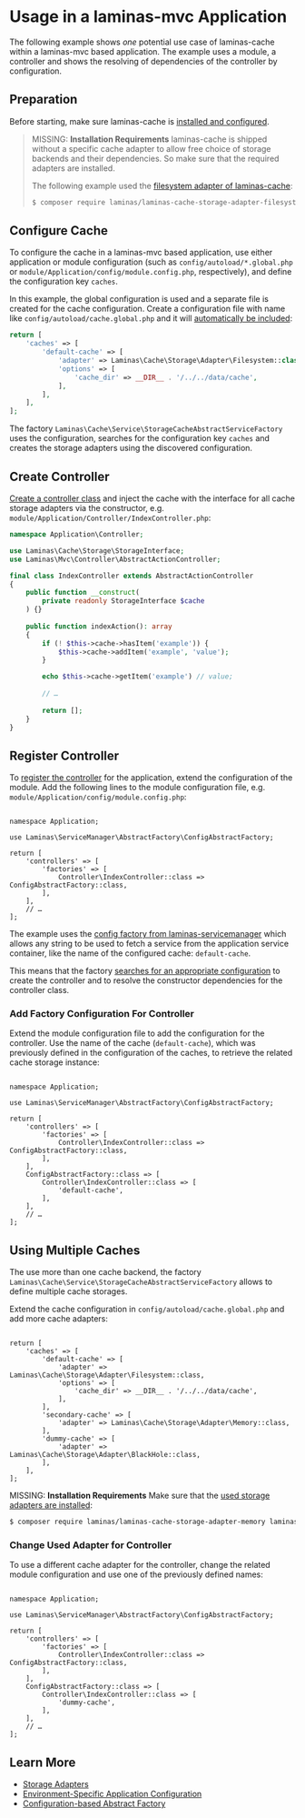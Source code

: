 # Usage in a laminas-mvc Application

The following example shows _one_ potential use case of laminas-cache within a laminas-mvc based application.
The example uses a module, a controller and shows the resolving of dependencies of the controller by configuration.

## Preparation

Before starting, make sure laminas-cache is [installed and configured](../installation.md).

> MISSING: **Installation Requirements**
> laminas-cache is shipped without a specific cache adapter to allow free choice of storage backends and their dependencies.
> So make sure that the required adapters are installed.
>
> The following example used the [filesystem adapter of laminas-cache](../storage/adapter.md#filesystem-adapter):
>
> ```bash
> $ composer require laminas/laminas-cache-storage-adapter-filesystem
> ```

## Configure Cache

To configure the cache in a laminas-mvc based application, use either application or module configuration (such as `config/autoload/*.global.php` or `module/Application/config/module.config.php`, respectively), and define the configuration key `caches`.

In this example, the global configuration is used and a separate file is created for the cache configuration.
Create a configuration file with name like `config/autoload/cache.global.php` and it will [automatically be included](https://docs.laminas.dev/tutorials/advanced-config/#environment-specific-application-configuration):

```php
return [
    'caches' => [
        'default-cache' => [
            'adapter' => Laminas\Cache\Storage\Adapter\Filesystem::class,
            'options' => [
                'cache_dir' => __DIR__ . '/../../data/cache',
            ],
        ],
    ],
];
```

The factory `Laminas\Cache\Service\StorageCacheAbstractServiceFactory` uses the configuration, searches for the configuration key `caches` and creates the storage adapters using the discovered configuration.

## Create Controller

[Create a controller class](https://docs.laminas.dev/laminas-mvc/quick-start/#create-a-controller) and inject the cache with the interface for all cache storage adapters via the constructor, e.g. `module/Application/Controller/IndexController.php`:

```php
namespace Application\Controller;

use Laminas\Cache\Storage\StorageInterface;
use Laminas\Mvc\Controller\AbstractActionController;

final class IndexController extends AbstractActionController
{
    public function __construct(
        private readonly StorageInterface $cache
    ) {}
    
    public function indexAction(): array
    {
        if (! $this->cache->hasItem('example')) {
            $this->cache->addItem('example', 'value');
        }

        echo $this->cache->getItem('example') // value;
        
        // …
        
        return [];
    }
}
```

## Register Controller

To [register the controller](https://docs.laminas.dev/laminas-mvc/quick-start/#create-a-route) for the application, extend the configuration of the module.
Add the following lines to the module configuration file, e.g. `module/Application/config/module.config.php`:

<!-- markdownlint-disable no-inline-html -->
<pre class="language-php" data-line="3,8"><code>
namespace Application;

use Laminas\ServiceManager\AbstractFactory\ConfigAbstractFactory;

return [
    'controllers' => [
        'factories' => [
            Controller\IndexController::class => ConfigAbstractFactory::class,
        ],
    ],
    // …
];
</code></pre>
<!-- markdownlint-enable no-inline-html -->

The example uses the [config factory from laminas-servicemanager](https://docs.laminas.dev/laminas-servicemanager/config-abstract-factory/) which allows any string to be used to fetch a service from the application service container, like the name of the configured cache: `default-cache`.

This means that the factory [searches for an appropriate configuration](https://docs.laminas.dev/laminas-servicemanager/config-abstract-factory/#configuration) to create the controller and to resolve the constructor dependencies for the controller class.

### Add Factory Configuration For Controller

Extend the module configuration file to add the configuration for the controller.
Use the name of the cache (`default-cache`), which was previously defined in the configuration of the caches, to retrieve the related cache storage instance:

<!-- markdownlint-disable no-inline-html -->
<pre class="language-php" data-line="11-15"><code>
namespace Application;

use Laminas\ServiceManager\AbstractFactory\ConfigAbstractFactory;

return [
    'controllers' => [
        'factories' => [
            Controller\IndexController::class => ConfigAbstractFactory::class,
        ],
    ],
    ConfigAbstractFactory::class => [
        Controller\IndexController::class => [
            'default-cache',
        ],
    ],
    // …
];
</code></pre>
<!-- markdownlint-enable no-inline-html -->

## Using Multiple Caches

The use more than one cache backend, the factory `Laminas\Cache\Service\StorageCacheAbstractServiceFactory` allows to define multiple cache storages.

Extend the cache configuration in `config/autoload/cache.global.php` and add more cache adapters:

<!-- markdownlint-disable no-inline-html -->
<pre class="language-php" data-line="9-14"><code>
return [
    'caches' => [
        'default-cache' => [
            'adapter' => Laminas\Cache\Storage\Adapter\Filesystem::class,
            'options' => [
                'cache_dir' => __DIR__ . '/../../data/cache',
            ],
        ],
        'secondary-cache' => [
            'adapter' => Laminas\Cache\Storage\Adapter\Memory::class,
        ],
        'dummy-cache' => [
            'adapter' => Laminas\Cache\Storage\Adapter\BlackHole::class,
        ],
    ],
];
</code></pre>
<!-- markdownlint-enable no-inline-html -->

MISSING: **Installation Requirements**
Make sure that the [used storage adapters are installed](#preparation):

```bash
$ composer require laminas/laminas-cache-storage-adapter-memory laminas/laminas-cache-storage-adapter-blackhole
```

### Change Used Adapter for Controller

To use a different cache adapter for the controller, change the related module configuration and use one of the previously defined names:

<!-- markdownlint-disable no-inline-html -->
<pre class="language-php" data-line="13"><code>
namespace Application;

use Laminas\ServiceManager\AbstractFactory\ConfigAbstractFactory;

return [
    'controllers' => [
        'factories' => [
            Controller\IndexController::class => ConfigAbstractFactory::class,
        ],
    ],
    ConfigAbstractFactory::class => [
        Controller\IndexController::class => [
            'dummy-cache',
        ],
    ],
    // …
];
</code></pre>
<!-- markdownlint-enable no-inline-html -->

## Learn More

- [Storage Adapters](../storage/adapter.md)
- [Environment-Specific Application Configuration](https://docs.laminas.dev/tutorials/advanced-config/#environment-specific-application-configuration)
- [Configuration-based Abstract Factory](https://docs.laminas.dev/laminas-servicemanager/config-abstract-factory/)
